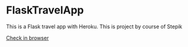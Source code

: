 # FlaskTravelApp
This is a Flask travel app with Heroku. This is project by course of Stepik

[Check in browser](https://flasktravelapp.herokuapp.com/)
